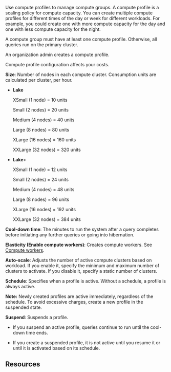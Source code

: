 
Use compute profiles to manage compute groups. A compute profile is a scaling policy for compute capacity. You can create multiple compute profiles for different times of the day or week for different workloads. For example, you could create one with more compute capacity for the day and one with less compute capacity for the night.

A compute group must have at least one compute profile. Otherwise, all queries run on the primary cluster.

An organization admin creates a compute profile.

Compute profile configuration affects your costs.

**Size**: Number of nodes in each compute cluster. Consumption units are calculated per cluster, per hour.

-   **Lake**

    XSmall (1 node) = 10 units

    Small (2 nodes) = 20 units

    Medium (4 nodes) = 40 units

    Large (8 nodes) = 80 units

    XLarge (16 nodes) = 160 units

    XXLarge (32 nodes) = 320 units

-   **Lake+**

    XSmall (1 node) = 12 units

    Small (2 nodes) = 24 units

    Medium (4 nodes) = 48 units

    Large (8 nodes) = 96 units

    XLarge (16 nodes) = 192 units

    XXLarge (32 nodes) = 384 units


**Cool-down time**: The minutes to run the system after a query completes before initiating any further queries or going into hibernation.

**Elasticity (Enable compute workers)**: Creates compute workers. See [Compute workers](lyi1662583368110.md).

**Auto-scale**: Adjusts the number of active compute clusters based on workload. If you enable it, specify the minimum and maximum number of clusters to activate. If you disable it, specify a static number of clusters.

**Schedule**: Specifies when a profile is active. Without a schedule, a profile is always active.

**Note:** Newly created profiles are active immediately, regardless of the schedule. To avoid excessive charges, create a new profile in the suspended state.

**Suspend**: Suspends a profile.

-   If you suspend an active profile, queries continue to run until the cool-down time ends.

-   If you create a suspended profile, it is not active until you resume it or until it is activated based on its schedule.


## Resources


